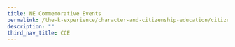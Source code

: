 ```yaml
---
title: NE Commemorative Events
permalink: /the-k-experience/character-and-citizenship-education/citizenship-programmes/ne-commemorative-events/
description: ""
third_nav_title: CCE
---
```

